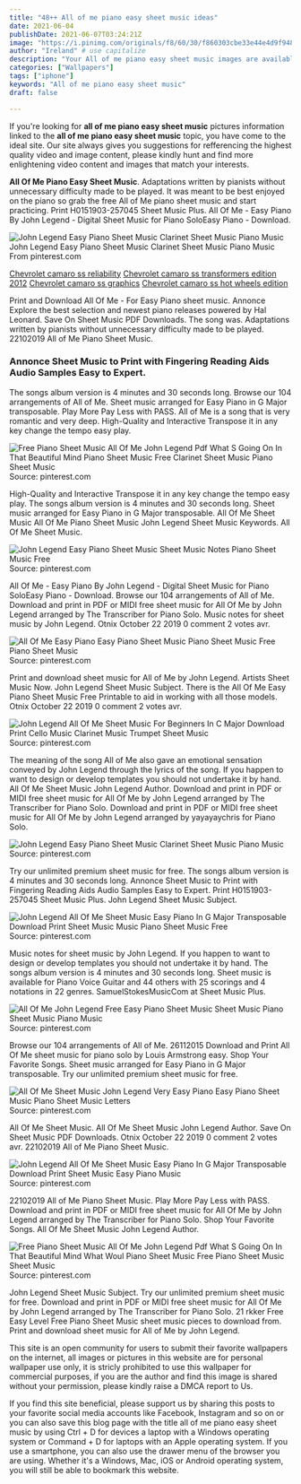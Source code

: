 ```yaml
---
title: "48++ All of me piano easy sheet music ideas"
date: 2021-06-04
publishDate: 2021-06-07T03:24:21Z
image: "https://i.pinimg.com/originals/f8/60/30/f860303cbe33e44e4d9f94856d6957f5.png"
author: "Ireland" # use capitalize
description: "Your All of me piano easy sheet music images are available. All of me piano easy sheet music are a topic that is being searched for and liked by netizens now. You can Download the All of me piano easy sheet music files here. Download all royalty-free vectors."
categories: ["Wallpapers"]
tags: ["iphone"]
keywords: "All of me piano easy sheet music"
draft: false

---
```


If you're looking for **all of me piano easy sheet music** pictures information linked to the **all of me piano easy sheet music** topic, you have come to the ideal  site.  Our site always  gives you  suggestions  for refferencing  the highest  quality video and image  content, please kindly hunt and find more enlightening video content and images  that match your interests.

**All Of Me Piano Easy Sheet Music**. Adaptations written by pianists without unnecessary difficulty made to be played. It was meant to be best enjoyed on the piano so grab the free All of Me piano sheet music and start practicing. Print H0151903-257045 Sheet Music Plus. All Of Me - Easy Piano By John Legend - Digital Sheet Music for Piano SoloEasy Piano - Download.

![John Legend Easy Piano Sheet Music Clarinet Sheet Music Piano Music](https://i.pinimg.com/originals/87/84/58/87845886752c066e29b1c1d61016959f.png "John Legend Easy Piano Sheet Music Clarinet Sheet Music Piano Music")
John Legend Easy Piano Sheet Music Clarinet Sheet Music Piano Music From pinterest.com

[Chevrolet camaro ss reliability](/chevrolet-camaro-ss-reliability/)
[Chevrolet camaro ss transformers edition 2012](/chevrolet-camaro-ss-transformers-edition-2012/)
[Chevrolet camaro ss graphics](/chevrolet-camaro-ss-graphics/)
[Chevrolet camaro ss hot wheels edition](/chevrolet-camaro-ss-hot-wheels-edition/)

Print and Download All Of Me - For Easy Piano sheet music. Annonce Explore the best selection and newest piano releases powered by Hal Leonard. Save On Sheet Music PDF Downloads. The song was. Adaptations written by pianists without unnecessary difficulty made to be played. 22102019 All of Me Piano Sheet Music.

### Annonce Sheet Music to Print with Fingering Reading Aids Audio Samples Easy to Expert.

The songs album version is 4 minutes and 30 seconds long. Browse our 104 arrangements of All of Me. Sheet music arranged for Easy Piano in G Major transposable. Play More Pay Less with PASS. All of Me is a song that is very romantic and very deep. High-Quality and Interactive Transpose it in any key change the tempo easy play.


![Free Piano Sheet Music All Of Me John Legend Pdf What S Going On In That Beautiful Mind Piano Sheet Music Free Clarinet Sheet Music Piano Sheet Music](https://i.pinimg.com/originals/d8/e8/9e/d8e89e6b169b17b63575b4e42ba901c4.jpg "Free Piano Sheet Music All Of Me John Legend Pdf What S Going On In That Beautiful Mind Piano Sheet Music Free Clarinet Sheet Music Piano Sheet Music")
Source: pinterest.com

High-Quality and Interactive Transpose it in any key change the tempo easy play. The songs album version is 4 minutes and 30 seconds long. Sheet music arranged for Easy Piano in G Major transposable. All Of Me Sheet Music All Of Me Piano Sheet Music John Legend Sheet Music Keywords. All Of Me Sheet Music.

![John Legend Easy Piano Sheet Music Sheet Music Notes Piano Sheet Music Free](https://i.pinimg.com/originals/56/9a/db/569adba42a688e3264aa803ba8c8819d.png "John Legend Easy Piano Sheet Music Sheet Music Notes Piano Sheet Music Free")
Source: pinterest.com

All Of Me - Easy Piano By John Legend - Digital Sheet Music for Piano SoloEasy Piano - Download. Browse our 104 arrangements of All of Me. Download and print in PDF or MIDI free sheet music for All Of Me by John Legend arranged by The Transcriber for Piano Solo. Music notes for sheet music by John Legend. Otnix October 22 2019 0 comment 2 votes avr.

![All Of Me Easy Piano Easy Piano Sheet Music Piano Sheet Music Free Piano Sheet Music](https://i.pinimg.com/originals/2c/c0/b6/2cc0b6a858647de1c5a178148eb8aa0d.png "All Of Me Easy Piano Easy Piano Sheet Music Piano Sheet Music Free Piano Sheet Music")
Source: pinterest.com

Print and download sheet music for All of Me by John Legend. Artists Sheet Music Now. John Legend Sheet Music Subject. There is the All Of Me Easy Piano Sheet Music Free Printable to aid in working with all those models. Otnix October 22 2019 0 comment 2 votes avr.

![John Legend All Of Me Sheet Music For Beginners In C Major Download Print Cello Music Clarinet Music Trumpet Sheet Music](https://i.pinimg.com/originals/9f/56/2a/9f562a6e5bb8d1a0ee27a3a61d3b74a3.gif "John Legend All Of Me Sheet Music For Beginners In C Major Download Print Cello Music Clarinet Music Trumpet Sheet Music")
Source: pinterest.com

The meaning of the song All of Me also gave an emotional sensation conveyed by John Legend through the lyrics of the song. If you happen to want to design or develop templates you should not undertake it by hand. All Of Me Sheet Music John Legend Author. Download and print in PDF or MIDI free sheet music for All Of Me by John Legend arranged by The Transcriber for Piano Solo. Download and print in PDF or MIDI free sheet music for All Of Me by John Legend arranged by yayayaychris for Piano Solo.

![John Legend Easy Piano Sheet Music Clarinet Sheet Music Piano Music](https://i.pinimg.com/originals/87/84/58/87845886752c066e29b1c1d61016959f.png "John Legend Easy Piano Sheet Music Clarinet Sheet Music Piano Music")
Source: pinterest.com

Try our unlimited premium sheet music for free. The songs album version is 4 minutes and 30 seconds long. Annonce Sheet Music to Print with Fingering Reading Aids Audio Samples Easy to Expert. Print H0151903-257045 Sheet Music Plus. John Legend Sheet Music Subject.

![John Legend All Of Me Sheet Music Easy Piano In G Major Transposable Download Print Sheet Music Music Piano Sheet Music Free](https://i.pinimg.com/originals/c4/15/7d/c4157d6f61971464811e3917c967f8a5.gif "John Legend All Of Me Sheet Music Easy Piano In G Major Transposable Download Print Sheet Music Music Piano Sheet Music Free")
Source: pinterest.com

Music notes for sheet music by John Legend. If you happen to want to design or develop templates you should not undertake it by hand. The songs album version is 4 minutes and 30 seconds long. Sheet music is available for Piano Voice Guitar and 44 others with 25 scorings and 4 notations in 22 genres. SamuelStokesMusicCom at Sheet Music Plus.

![All Of Me John Legend Free Easy Piano Sheet Music Sheet Music Piano Sheet Music Piano Music](https://i.pinimg.com/originals/44/3a/09/443a09798cd46459225f0ef73cbacdc9.png "All Of Me John Legend Free Easy Piano Sheet Music Sheet Music Piano Sheet Music Piano Music")
Source: pinterest.com

Browse our 104 arrangements of All of Me. 26112015 Download and Print All Of Me sheet music for piano solo by Louis Armstrong easy. Shop Your Favorite Songs. Sheet music arranged for Easy Piano in G Major transposable. Try our unlimited premium sheet music for free.

![All Of Me Sheet Music John Legend Very Easy Piano Easy Piano Sheet Music Piano Sheet Music Letters](https://i.pinimg.com/originals/83/20/21/83202163aacec6ae71cda354cf52f989.png "All Of Me Sheet Music John Legend Very Easy Piano Easy Piano Sheet Music Piano Sheet Music Letters")
Source: pinterest.com

All Of Me Sheet Music. All Of Me Sheet Music John Legend Author. Save On Sheet Music PDF Downloads. Otnix October 22 2019 0 comment 2 votes avr. 22102019 All of Me Piano Sheet Music.

![John Legend All Of Me Sheet Music Easy Piano In G Major Transposable Download Print Sheet Music Easy Piano Music](https://i.pinimg.com/originals/48/1e/97/481e97b19602f082779973c51a114ca8.gif "John Legend All Of Me Sheet Music Easy Piano In G Major Transposable Download Print Sheet Music Easy Piano Music")
Source: pinterest.com

22102019 All of Me Piano Sheet Music. Play More Pay Less with PASS. Download and print in PDF or MIDI free sheet music for All Of Me by John Legend arranged by The Transcriber for Piano Solo. Shop Your Favorite Songs. All Of Me Sheet Music John Legend Author.

![Free Piano Sheet Music All Of Me John Legend Pdf What S Going On In That Beautiful Mind What Woul Piano Sheet Music Free Piano Sheet Music Sheet Music](https://i.pinimg.com/originals/f8/60/30/f860303cbe33e44e4d9f94856d6957f5.png "Free Piano Sheet Music All Of Me John Legend Pdf What S Going On In That Beautiful Mind What Woul Piano Sheet Music Free Piano Sheet Music Sheet Music")
Source: pinterest.com

John Legend Sheet Music Subject. Try our unlimited premium sheet music for free. Download and print in PDF or MIDI free sheet music for All Of Me by John Legend arranged by The Transcriber for Piano Solo. 21 rkker Free Easy Level Free Piano Sheet Music sheet music pieces to download from. Print and download sheet music for All of Me by John Legend.

This site is an open community for users to submit their favorite wallpapers on the internet, all images or pictures in this website are for personal wallpaper use only, it is stricly prohibited to use this wallpaper for commercial purposes, if you are the author and find this image is shared without your permission, please kindly raise a DMCA report to Us.

If you find this site beneficial, please support us by sharing this posts to your favorite social media accounts like Facebook, Instagram and so on or you can also save this blog page with the title all of me piano easy sheet music by using Ctrl + D for devices a laptop with a Windows operating system or Command + D for laptops with an Apple operating system. If you use a smartphone, you can also use the drawer menu of the browser you are using. Whether it's a Windows, Mac, iOS or Android operating system, you will still be able to bookmark this website.

